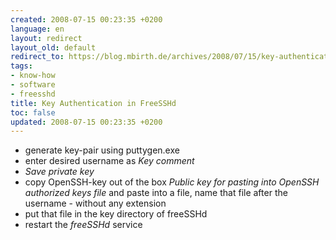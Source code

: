 ```yaml
---
created: 2008-07-15 00:23:35 +0200
language: en
layout: redirect
layout_old: default
redirect_to: https://blog.mbirth.de/archives/2008/07/15/key-authentication-in-freesshd.html
tags:
- know-how
- software
- freesshd
title: Key Authentication in FreeSSHd
toc: false
updated: 2008-07-15 00:23:35 +0200
---
```


* generate key-pair using puttygen.exe
* enter desired username as *Key comment*
* *Save private key*
* copy OpenSSH-key out of the box *Public key for pasting into OpenSSH authorized keys file* and paste into a file,
  name that file after the username - without any extension
* put that file in the key directory of freeSSHd
* restart the *freeSSHd* service